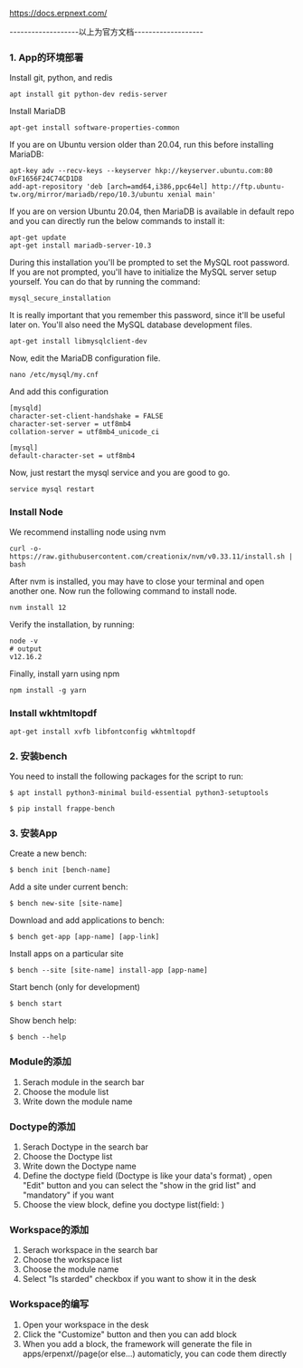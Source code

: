 
https://docs.erpnext.com/

-------------------以上为官方文档-------------------

### 1. App的环境部署
Install git, python, and redis

```
apt install git python-dev redis-server
```
Install MariaDB
```
apt-get install software-properties-common
```
If you are on Ubuntu version older than 20.04, run this before installing MariaDB:
```
apt-key adv --recv-keys --keyserver hkp://keyserver.ubuntu.com:80 0xF1656F24C74CD1D8
add-apt-repository 'deb [arch=amd64,i386,ppc64el] http://ftp.ubuntu-tw.org/mirror/mariadb/repo/10.3/ubuntu xenial main'
```
If you are on version Ubuntu 20.04, then MariaDB is available in default repo and you can directly run the below commands to install it:
```
apt-get update
apt-get install mariadb-server-10.3
```
During this installation you'll be prompted to set the MySQL root password. If you are not prompted, you'll have to initialize the MySQL server setup yourself. You can do that by running the command:
```
mysql_secure_installation
```
It is really important that you remember this password, since it'll be useful later on. You'll also need the MySQL database development files.
```
apt-get install libmysqlclient-dev
```
Now, edit the MariaDB configuration file.
```
nano /etc/mysql/my.cnf
```
And add this configuration
```
[mysqld]
character-set-client-handshake = FALSE
character-set-server = utf8mb4
collation-server = utf8mb4_unicode_ci

[mysql]
default-character-set = utf8mb4
```
Now, just restart the mysql service and you are good to go.
```
service mysql restart
```
###  Install Node
We recommend installing node using nvm
```
curl -o- https://raw.githubusercontent.com/creationix/nvm/v0.33.11/install.sh | bash
```
After nvm is installed, you may have to close your terminal and open another one. Now run the following command to install node.
```
nvm install 12
```
Verify the installation, by running:
```
node -v
# output
v12.16.2
```
Finally, install yarn using npm
```
npm install -g yarn
```
###  Install wkhtmltopdf
```
apt-get install xvfb libfontconfig wkhtmltopdf
```



### 2. 安装bench
You need to install the following packages for the script to run:
```
$ apt install python3-minimal build-essential python3-setuptools

```

```
$ pip install frappe-bench
```

### 3. 安装App
Create a new bench:

```
$ bench init [bench-name]
```
Add a site under current bench:
```
$ bench new-site [site-name]
```
Download and add applications to bench:
```
$ bench get-app [app-name] [app-link]
```
Install apps on a particular site
```
$ bench --site [site-name] install-app [app-name]
```
Start bench (only for development)
```
$ bench start
```
Show bench help:
```
$ bench --help
```

### Module的添加
1. Serach module in the search bar
2. Choose the module list
3. Write down the module name


### Doctype的添加
1. Serach Doctype in the search bar
2. Choose the Doctype list
3. Write down the Doctype name
4. Define the doctype field  (Doctype is like your data's format) , open "Edit" button and you can select the "show in the grid list" and "mandatory" if you want
5. Choose the view block, define you doctype list(field: <your fieldname>)

### Workspace的添加
1. Serach workspace in the search bar
2. Choose the workspace list
3. Choose the module name
4. Select "Is starded" checkbox if you want to show it in the desk

### Workspace的编写
1. Open your workspace in the desk
2. Click the "Customize" button and then you can add block
3. When you add a block, the framework will generate the file in apps/erpenxt/<your module name>/page(or else...) automaticly, you can code them directly


